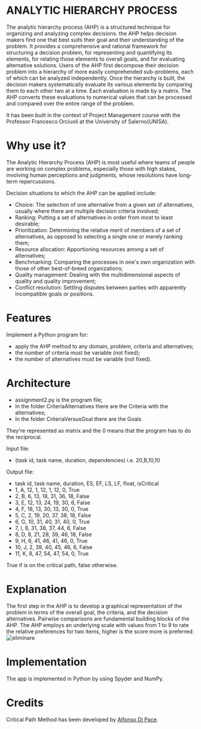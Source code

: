 # ANALYTIC HIERARCHY PROCESS
The analytic hierarchy process (AHP) is a structured technique for organizing and analyzing complex decisions. the AHP helps decision makers find one that best suits their goal and their understanding of the problem. It provides a comprehensive and rational framework for structuring a decision problem, for representing and quantifying its elements, for relating those elements to overall goals, and for evaluating alternative solutions. Users of the AHP first decompose their decision problem into a hierarchy of more easily comprehended sub-problems, each of which can be analyzed independently. Once the hierarchy is built, the decision makers systematically evaluate its various elements by comparing them to each other two at a time. Each evaluation is made by a matrix. The AHP converts these evaluations to numerical values that can be processed and compared over the entire range of the problem.

It has been built in the context of Project Management course with the Professor Francesco Orciuoli at the University of Salerno(UNISA).

# Why use it?
The Analytic Hierarchy Process (AHP) is most useful where teams of people are working on complex problems, especially those with high stakes, involving human perceptions and judgments, whose resolutions have long-term repercussions.

Decision situations to which the AHP can be applied include:
- Choice: The selection of one alternative from a given set of alternatives, usually where there are multiple decision criteria involved;
- Ranking: Putting a set of alternatives in order from most to least desirable;
- Prioritization: Determining the relative merit of members of a set of alternatives, as opposed to selecting a single one or merely ranking them;
- Resource allocation: Apportioning resources among a set of alternatives;
- Benchmarking: Comparing the processes in one's own organization with those of other best-of-breed organizations;
- Quality management: Dealing with the multidimensional aspects of quality and quality improvement;
- Conflict resolution: Settling disputes between parties with apparently incompatible goals or positions.

# Features
Implement a Python program for:
- apply the AHP method to any domain, problem, criteria and alternatives;
- the number of criteria must be variable (not fixed);
- the number of alternatives must be variable (not fixed).


# Architecture
- assignment2.py is the program file;
- In the folder CriteriaAlternatives there are the Criteria with the alternatives;
- In the folder CriteriaVersusGoal there are the Goals

They're represented as matrix and the 0 means that the program has to do the reciprocal.

Input file:
- (task id, task name, duration, dependencies) i.e. 20,B,10,10

Output file:
- task id, task name, duration, ES, EF, LS, LF, float, isCritical
- 1, A, 12, 1, 12, 1, 12, 0, True
- 2, B, 6, 13, 18, 31, 36, 18, False
- 3, E, 12, 13, 24, 19, 30, 6, False
- 4, F, 18, 13, 30, 13, 30, 0, True
- 5, C, 2, 19, 20, 37, 38, 18, False
- 6, G, 10, 31, 40, 31, 40, 0, True
- 7, I, 8, 31, 38, 37, 44, 6, False
- 8, D, 8, 21, 28, 39, 46, 18, False
- 9, H, 6, 41, 46, 41, 46, 0, True
- 10, J, 2, 39, 40, 45, 46, 6, False
- 11, K, 8, 47, 54, 47, 54, 0, True

True if is on the critical path, false otherwise.

# Explanation
The first step in the AHP is to develop a graphical representation of the problem in terms of the overall goal, the criteria, and the decision alternatives.
Pairwise comparisons are fundamental building blocks of the AHP. The AHP employs an underlying scale with values from 1 to 9 to rate the relative preferences for two items, higher is the score more is preferred:
<img src="https://i.ibb.co/88VDYZ6/eliminare.png" alt="eliminare" border="0">


# Implementation
The app is implemented in Python by using Spyder and NumPy.

# Credits
Critical Path Method has been developed by [Alfonso Di Pace](https://github.com/alfonsodipace).
